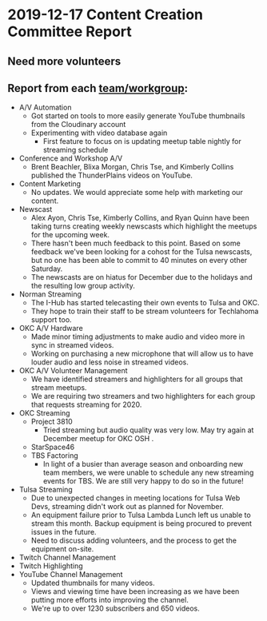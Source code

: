 # 2019-12-17 Content Creation Committee Report
## **Need more volunteers**

## Report from each [team/workgroup](https://github.com/techlahoma/broadcasting/blob/master/Teams/_Teams.md):

* A/V Automation
  * Got started on tools to more easily generate YouTube thumbnails from the Cloudinary account
  * Experimenting with video database again
    * First feature to focus on is updating meetup table nightly for streaming schedule
* Conference and Workshop A/V
  * Brent Beachler, Blixa Morgan, Chris Tse, and Kimberly Collins published the ThunderPlains videos on YouTube.
* Content Marketing
  * No updates. We would appreciate some help with marketing our content.
* Newscast
  * Alex Ayon, Chris Tse, Kimberly Collins, and Ryan Quinn have been taking turns creating weekly newscasts which highlight the meetups for the upcoming week.
  * There hasn't been much feedback to this point. Based on some feedback we've been looking for a cohost for the Tulsa newscasts, but no one has been able to commit to 40 minutes on every other Saturday.
  * The newscasts are on hiatus for December due to the holidays and the resulting low group activity. 
* Norman Streaming
  * The I-Hub has started telecasting their own events to Tulsa and OKC. 
  * They hope to train their staff to be stream volunteers for Techlahoma support too.
* OKC A/V Hardware
  * Made minor timing adjustments to make audio and video more in sync in streamed videos.
  * Working on purchasing a new microphone that will allow us to have louder audio and less noise in streamed videos.
* OKC A/V Volunteer Management
  * We have identified streamers and highlighters for all groups that stream meetups.
  * We are requiring two streamers and two highlighters for each group that requests streaming for 2020.
* OKC Streaming
  * Project 3810
    * Tried streaming but audio quality was very low. May try again at December meetup for OKC OSH .
  * StarSpace46
  * TBS Factoring
    * In light of a busier than average season and onboarding new team members, we were unable to schedule any new streaming events for TBS.  We are still very happy to do so in the future! 
* Tulsa Streaming
  * Due to unexpected changes in meeting locations for Tulsa Web Devs, streaming didn't work out as planned for November.
  * An equipment failure prior to Tulsa Lambda Lunch left us unable to stream this month.  Backup equipment is being procured to prevent issues in the future.
  * Need to discuss adding volunteers, and the process to get the equipment on-site.
* Twitch Channel Management
* Twitch Highlighting
* YouTube Channel Management
  * Updated thumbnails for many videos.
  * Views and viewing time have been increasing as we have been putting more efforts into improving the channel.
  * We're up to over 1230 subscribers and 650 videos.
